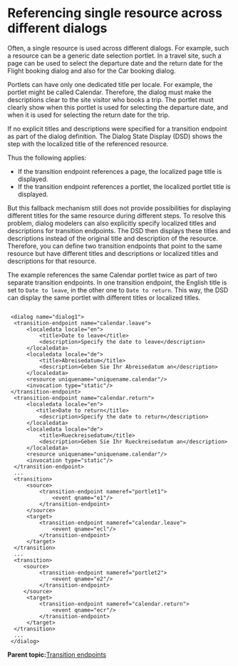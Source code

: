 # Referencing single resource across different dialogs

Often, a single resource is used across different dialogs. For example, such a resource can be a generic date selection portlet. In a travel site, such a page can be used to select the departure date and the return date for the Flight booking dialog and also for the Car booking dialog.

Portlets can have only one dedicated title per locale. For example, the portlet might be called Calendar. Therefore, the dialog must make the descriptions clear to the site visitor who books a trip. The portlet must clearly show when this portlet is used for selecting the departure date, and when it is used for selecting the return date for the trip.

If no explicit titles and descriptions were specified for a transition endpoint as part of the dialog definition. The Dialog State Display \(DSD\) shows the step with the localized title of the referenced resource.

Thus the following applies:

-   If the transition endpoint references a page, the localized page title is displayed.
-   If the transition endpoint references a portlet, the localized portlet title is displayed.

But this fallback mechanism still does not provide possibilities for displaying different titles for the same resource during different steps. To resolve this problem, dialog modelers can also explicitly specify localized titles and descriptions for transition endpoints. The DSD then displays these titles and descriptions instead of the original title and description of the resource. Therefore, you can define two transition endpoints that point to the same resource but have different titles and descriptions or localized titles and descriptions for that resource.

The example references the same Calendar portlet twice as part of two separate transition endpoints. In one transition endpoint, the English title is set to `Date to leave`, in the other one to `Date to return`. This way, the DSD can display the same portlet with different titles or localized titles.

```

 <dialog name="dialog1">
  <transition-endpoint name="calendar.leave">
      <localedata locale="en">
          <title>Date to leave</title>
          <description>Specify the date to leave</description>
      </localedata>
      <localedata locale="de">
          <title>Abreisedatum</title>
          <description>Geben Sie Ihr Abreisedatum an</description>
      </localedata>
      <resource uniquename="uniquename.calendar"/>
      <invocation type="static"/>
 </transition-endpoint>
  <transition-endpoint name="calendar.return">
      <localedata locale="en">
         <title>Date to return</title>
          <description>Specify the date to return</description>
      </localedata>
      <localedata locale="de">
          <title>Rueckreisedatum</title>
          <description>Geben Sie Ihr Rueckreisedatum an</description>
      </localedata>
      <resource uniquename="uniquename.calendar"/>
      <invocation type="static"/>
  </transition-endpoint>
  ...
  <transition>
      <source>
          <transition-endpoint nameref="portlet1">
              <event qname="e1"/>
          </transition-endpoint>
      </source>
      <target>
          <transition-endpoint nameref="calendar.leave">
              <event qname="ecl"/>
          </transition-endpoint>
      </target>
  </transition>
  ...
  <transition>
     <source>
          <transition-endpoint nameref="portlet2">
              <event qname="e2"/>
          </transition-endpoint>
     </source>
      <target>
          <transition-endpoint nameref="calendar.return">
              <event qname="ecr"/>
          </transition-endpoint>
      </target>
  </transition>
  ... 
 </dialog>
```

**Parent topic:**[Transition endpoints](../screenflow/ref_trnstn_endpnts.md)

